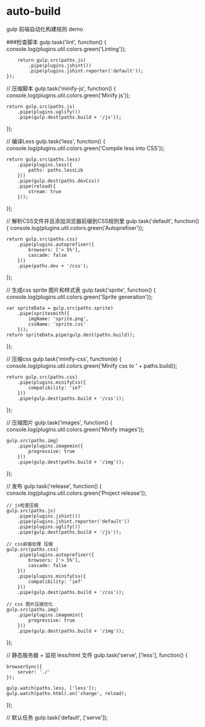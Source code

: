 # auto-build

gulp 前端自动化构建规则 demo

###检查脚本
    gulp.task('lint', function() {
        console.log(plugins.util.colors.green('Linting'));
    
        return gulp.src(paths.js)
            .pipe(plugins.jshint())
            .pipe(plugins.jshint.reporter('default'));
    });



// 压缩脚本
gulp.task('minify-js', function() {
    console.log(plugins.util.colors.green('Minify js'));

    return gulp.src(paths.js)
        .pipe(plugins.uglify())
        .pipe(gulp.dest(paths.build + '/js'));
});


// 编译Less
gulp.task('less', function() {
    console.log(plugins.util.colors.green('Compile less into CSS'));

    return gulp.src(paths.less)
        .pipe(plugins.less({
            paths: paths.lessLib
        }))
        .pipe(gulp.dest(paths.devCss))
        .pipe(reload({
            stream: true
        }));
});

// 解析CSS文件并且添加浏览器前缀到CSS规则里
gulp.task('default', function() {
    console.log(plugins.util.colors.green('Autoprefixer'));

    return gulp.src(paths.css)
        .pipe(plugins.autoprefixer({
            browsers: ['> 5%'],
            cascade: false
        }))
        .pipe(paths.dev + '/css');
});

// 生成css sprite 图片和样式表
gulp.task('sprite', function() {
    console.log(plugins.util.colors.green('Sprite generation'));

    var spriteData = gulp.src(paths.sprite)
        .pipe(spritesmith({
            imgName: 'sprite.png',
            cssName: 'sprite.css'
        }));
    return spriteData.pipe(gulp.dest(paths.build));
});


// 压缩css
gulp.task('minify-css', function(e) {
    console.log(plugins.util.colors.green('Minify css to ' + paths.build));

    return gulp.src(paths.css)
        .pipe(plugins.minifyCss({
            compatibility: 'ie7'
        }))
        .pipe(gulp.dest(paths.build + '/css'));
});

// 压缩图片
gulp.task('images', function() {
    console.log(plugins.util.colors.green('Minify images'));

    gulp.src(paths.img)
        .pipe(plugins.imagemin({
            progressive: true
        }))
        .pipe(gulp.dest(paths.build + '/img'));
});


// 发布
gulp.task('release', function() {
    console.log(plugins.util.colors.green('Project release'));

    // js检查压缩
    gulp.src(paths.js)
        .pipe(plugins.jshint())
        .pipe(plugins.jshint.reporter('default'))
        .pipe(plugins.uglify())
        .pipe(gulp.dest(paths.build + '/js'));

    // css前缀处理 压缩
    gulp.src(paths.css)
        .pipe(plugins.autoprefixer({
            browsers: ['> 5%'],
            cascade: false
        }))
        .pipe(plugins.minifyCss({
            compatibility: 'ie7'
        }))
        .pipe(gulp.dest(paths.build + '/css'));

    // css 图片压缩优化
    gulp.src(paths.img)
        .pipe(plugins.imagemin({
            progressive: true
        }))
        .pipe(gulp.dest(paths.build + '/img'));

});


// 静态服务器 + 监视 less/html 文件
gulp.task('serve', ['less'], function() {

    browserSync({
        server: './'
    });

    gulp.watch(paths.less, ['less']);
    gulp.watch(paths.html).on('change', reload);
});


// 默认任务
gulp.task('default', ['serve']);
